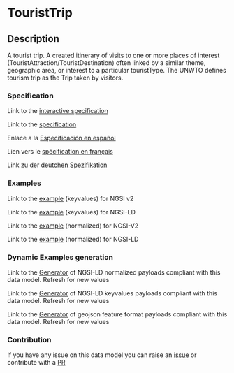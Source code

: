 # TouristTrip

## Description 

A tourist trip. A created itinerary of visits to one or more places of interest (TouristAttraction/TouristDestination) often linked by a similar theme, geographic area, or interest to a particular touristType. The UNWTO defines tourism trip as the Trip taken by visitors.
### Specification

Link to the [interactive specification](https://swagger.lab.fiware.org/?url=https://github.com/smart-data-models/dataModel.TourismDestinations/blob/master/TouristTrip/swagger.yaml)

Link to the [specification](https://github.com/smart-data-models/dataModel.TourismDestinations/blob/master/TouristTrip/doc/spec.md)

Enlace a la [Especificación en español](https://github.com/smart-data-models/dataModel.TourismDestinations/blob/master/TouristTrip/doc/spec_ES.md)

Lien vers le [spécification en français](https://github.com/smart-data-models/dataModel.TourismDestinations/blob/master/TouristTrip/doc/spec_FR.md)

Link zu der [deutchen Spezifikation](https://github.com/smart-data-models/dataModel.TourismDestinations/blob/master/TouristTrip/doc/spec_DE.md)
### Examples

Link to the [example](https://github.com/smart-data-models/dataModel.TourismDestinations/blob/master/TouristTrip/examples/example.json) (keyvalues) for NGSI v2

Link to the [example](https://github.com/smart-data-models/dataModel.TourismDestinations/blob/master/TouristTrip/examples/example.jsonld) (keyvalues) for NGSI-LD

Link to the [example](https://github.com/smart-data-models/dataModel.TourismDestinations/blob/master/TouristTrip/examples/example-normalized.json) (normalized) for NGSI-V2

Link to the [example](https://github.com/smart-data-models/dataModel.TourismDestinations/blob/master/TouristTrip/examples/example-normalized.jsonld) (normalized) for NGSI-LD
### Dynamic Examples generation

Link to the [Generator](https://smartdatamodels.org/extra/ngsi-ld_generator_v0.92.php?schemaUrl=https://raw.githubusercontent.com/smart-data-models/dataModel.TourismDestinations/master/TouristTrip/schema.json&email=info@smartdatamodels.org) of NGSI-LD normalized payloads compliant with this data model. Refresh for new values

Link to the [Generator](https://smartdatamodels.org/extra/ngsi-ld_generator_keyvalues_v0.92.php?schemaUrl=https://raw.githubusercontent.com/smart-data-models/dataModel.TourismDestinations/master/TouristTrip/schema.json&email=info@smartdatamodels.org) of NGSI-LD keyvalues payloads compliant with this data model. Refresh for new values

Link to the [Generator](https://smartdatamodels.org/extra/geojson_features_generator_v1.0.php?schemaUrl=https://raw.githubusercontent.com/smart-data-models/dataModel.TourismDestinations/master/TouristTrip/schema.json&email=info@smartdatamodels.org) of geojson feature format payloads compliant with this data model. Refresh for new values
### Contribution

 If you have any issue on this data model you can raise an [issue](https://github.com/smart-data-models/dataModel.TourismDestinations/issues)  or contribute with a [PR](https://github.com/smart-data-models/dataModel.TourismDestinations/pulls)
